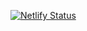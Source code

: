 [![Netlify Status](https://api.netlify.com/api/v1/badges/159c14c8-b29b-4490-bed4-715aad59698a/deploy-status)](https://app.netlify.com/sites/kyp/deploys)
